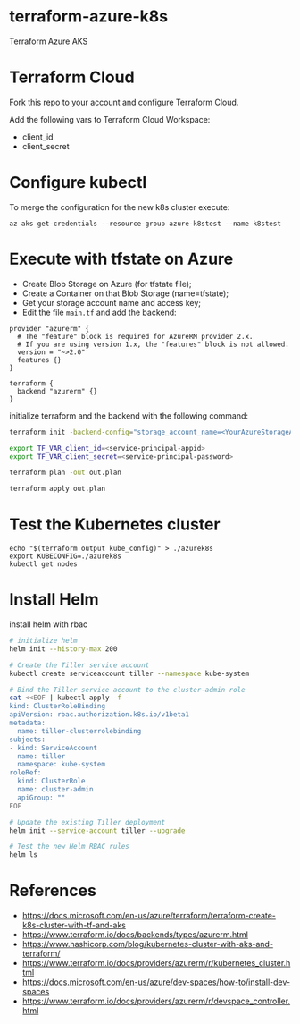 # terraform-azure-k8s

Terraform Azure AKS

# Terraform Cloud

Fork this repo to your account and configure Terraform Cloud.

Add the following vars to Terraform Cloud Workspace:

- client_id
- client_secret

# Configure kubectl

To merge the configuration for the new k8s cluster execute:

```
az aks get-credentials --resource-group azure-k8stest --name k8stest
```

# Execute with tfstate on Azure

- Create Blob Storage on Azure (for tfstate file);
- Create a Container on that Blob Storage (name=tfstate);
- Get your storage account name and access key;
- Edit the file ```main.tf``` and add the backend:

```hcl
provider "azurerm" {
  # The "feature" block is required for AzureRM provider 2.x. 
  # If you are using version 1.x, the "features" block is not allowed.
  version = "~>2.0"
  features {}
}

terraform {
  backend "azurerm" {}
}
```

initialize terraform and the backend with the following command:

```bash
terraform init -backend-config="storage_account_name=<YourAzureStorageAccountName>" -backend-config="container_name=tfstate" -backend-config="access_key=<YourStorageAccountAccessKey>" -backend-config="key=codelab.microsoft.tfstate"

export TF_VAR_client_id=<service-principal-appid>
export TF_VAR_client_secret=<service-principal-password>

terraform plan -out out.plan

terraform apply out.plan
```

# Test the Kubernetes cluster

```
echo "$(terraform output kube_config)" > ./azurek8s
export KUBECONFIG=./azurek8s
kubectl get nodes
```

# Install Helm

install helm with rbac

```bash
# initialize helm
helm init --history-max 200

# Create the Tiller service account 
kubectl create serviceaccount tiller --namespace kube-system

# Bind the Tiller service account to the cluster-admin role
cat <<EOF | kubectl apply -f -
kind: ClusterRoleBinding
apiVersion: rbac.authorization.k8s.io/v1beta1
metadata:
  name: tiller-clusterrolebinding
subjects:
- kind: ServiceAccount
  name: tiller
  namespace: kube-system
roleRef:
  kind: ClusterRole
  name: cluster-admin
  apiGroup: ""
EOF

# Update the existing Tiller deployment
helm init --service-account tiller --upgrade

# Test the new Helm RBAC rules
helm ls
```

# References

- https://docs.microsoft.com/en-us/azure/terraform/terraform-create-k8s-cluster-with-tf-and-aks
- https://www.terraform.io/docs/backends/types/azurerm.html
- https://www.hashicorp.com/blog/kubernetes-cluster-with-aks-and-terraform/
- https://www.terraform.io/docs/providers/azurerm/r/kubernetes_cluster.html
- https://docs.microsoft.com/en-us/azure/dev-spaces/how-to/install-dev-spaces
- https://www.terraform.io/docs/providers/azurerm/r/devspace_controller.html
